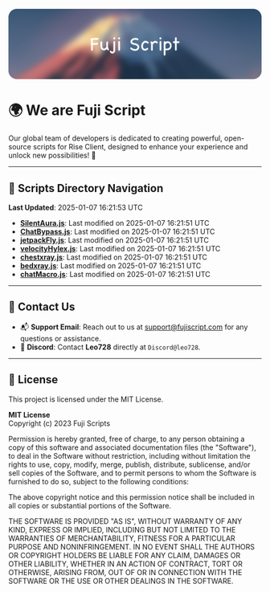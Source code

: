 ![Banner](.github/b.webp)

# 🌍 **We are Fuji Script**

Our global team of developers is dedicated to creating powerful, open-source scripts for Rise Client, designed to enhance your experience and unlock new possibilities! 🌟

---
<!-- SCRIPTS_NAVIGATION_START -->
## 📂 **Scripts Directory Navigation**

**Last Updated**: 2025-01-07 16:21:53 UTC

- **[SilentAura.js](scripts/SilentAura.js)**: Last modified on 2025-01-07 16:21:51 UTC
- **[ChatBypass.js](scripts/ChatBypass.js)**: Last modified on 2025-01-07 16:21:51 UTC
- **[jetpackFly.js](scripts/jetpackFly.js)**: Last modified on 2025-01-07 16:21:51 UTC
- **[velocityHylex.js](scripts/velocityHylex.js)**: Last modified on 2025-01-07 16:21:51 UTC
- **[chestxray.js](scripts/chestxray.js)**: Last modified on 2025-01-07 16:21:51 UTC
- **[bedxray.js](scripts/bedxray.js)**: Last modified on 2025-01-07 16:21:51 UTC
- **[chatMacro.js](scripts/chatMacro.js)**: Last modified on 2025-01-07 16:21:51 UTC

<!-- SCRIPTS_NAVIGATION_END -->

---

## 💬 **Contact Us**  
- 📬 **Support Email**: Reach out to us at [support@fujiscript.com](mailto:support@fujiscript.com) for any questions or assistance.  
- 💬 **Discord**: Contact **Leo728** directly at `Discord@leo728`.

---

## 📜 **License**

This project is licensed under the MIT License.  

**MIT License**  
Copyright (c) 2023 Fuji Scripts  

Permission is hereby granted, free of charge, to any person obtaining a copy of this software and associated documentation files (the "Software"), to deal in the Software without restriction, including without limitation the rights to use, copy, modify, merge, publish, distribute, sublicense, and/or sell copies of the Software, and to permit persons to whom the Software is furnished to do so, subject to the following conditions:  

The above copyright notice and this permission notice shall be included in all copies or substantial portions of the Software.  

THE SOFTWARE IS PROVIDED "AS IS", WITHOUT WARRANTY OF ANY KIND, EXPRESS OR IMPLIED, INCLUDING BUT NOT LIMITED TO THE WARRANTIES OF MERCHANTABILITY, FITNESS FOR A PARTICULAR PURPOSE AND NONINFRINGEMENT. IN NO EVENT SHALL THE AUTHORS OR COPYRIGHT HOLDERS BE LIABLE FOR ANY CLAIM, DAMAGES OR OTHER LIABILITY, WHETHER IN AN ACTION OF CONTRACT, TORT OR OTHERWISE, ARISING FROM, OUT OF OR IN CONNECTION WITH THE SOFTWARE OR THE USE OR OTHER DEALINGS IN THE SOFTWARE.  

